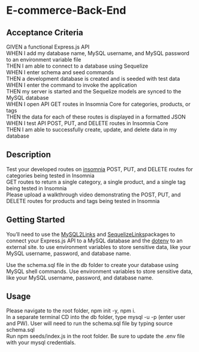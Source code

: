 # E-commerce-Back-End

## Acceptance Criteria

GIVEN a functional Express.js API  
WHEN I add my database name, MySQL username, and MySQL password to an environment variable file  
THEN I am able to connect to a database using Sequelize  
WHEN I enter schema and seed commands  
THEN a development database is created and is seeded with test data  
WHEN I enter the command to invoke the application  
THEN my server is started and the Sequelize models are synced to the MySQL database  
WHEN I open API GET routes in Insomnia Core for categories, products, or tags  
THEN the data for each of these routes is displayed in a formatted JSON  
WHEN I test API POST, PUT, and DELETE routes in Insomnia Core  
THEN I am able to successfully create, update, and delete data in my database

## Description

Test your developed routes on [insomnia](https://docs.insomnia.rest/)
POST, PUT, and DELETE routes for categories being tested in Insomnia  
GET routes to return a single category, a single product, and a single tag being tested in Insomnia  
Please upload a walkthrough video demonstrating the POST, PUT, and DELETE routes for products and tags being tested in Insomnia

## Getting Started

You’ll need to use the [MySQL2Links](https://www.npmjs.com/package/mysql2) and [SequelizeLinks](https://www.npmjs.com/package/sequelize)packages to connect your Express.js API to a MySQL database and the [dotenv](https://www.npmjs.com/package/dotenv) to an external site. to use environment variables to store sensitive data, like your MySQL username, password, and database name.

Use the schema.sql file in the db folder to create your database using MySQL shell commands. Use environment variables to store sensitive data, like your MySQL username, password, and database name.

## Usage

Please navigate to the root folder, npm init -y, npm i.  
In a separate terminal CD into the db folder, type mysql -u -p (enter user and PW). User will need to run the schema.sql file by typing source schema.sql  
Run npm seeds/index.js in the root folder. Be sure to update the .env file with your mysql credentials.
